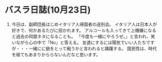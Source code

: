 # バスラ日誌(10月23日)

1. 今日は、副師団長はじめイタリア人帰国者の送別会。
   イタリア人は日本人が好きで、何かあるたびに招かれます。
   アルコールも入ってきて上機嫌になると過去の同盟ネタになることも。
   「今度も一緒にやろうぜ。」と言われ、笑いながら心の中で「No」と答える。
   友達にするには陽気でいい人たちですが・・・一緒にに銃をとって戦うかと言われると躊躇する。
   国民性は、時代を経てもあまりかららないんだなと思います。
